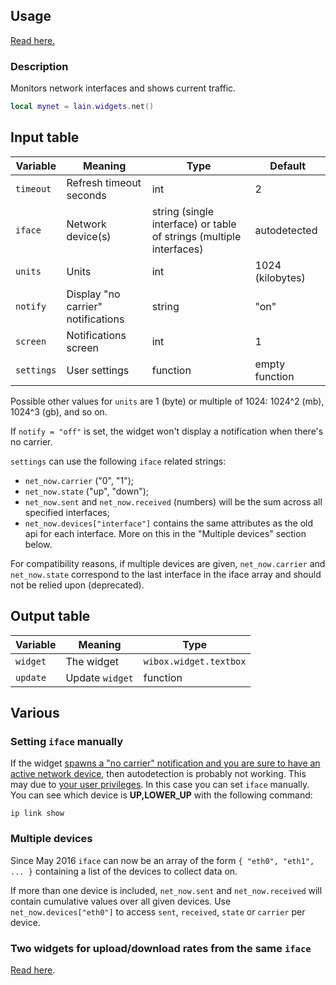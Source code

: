 ## Usage

[Read here.](https://github.com/copycat-killer/lain/wiki/Widgets#usage)

### Description

Monitors network interfaces and shows current traffic.

```lua
local mynet = lain.widgets.net()
```

## Input table

Variable | Meaning | Type | Default
--- | --- | --- | ---
`timeout` | Refresh timeout seconds | int | 2
`iface` | Network device(s) | string (single interface) or table of strings (multiple interfaces) | autodetected
`units` | Units | int | 1024 (kilobytes)
`notify` | Display "no carrier" notifications | string | "on"
`screen` | Notifications screen | int | 1
`settings` | User settings | function | empty function

Possible other values for `units` are 1 (byte) or multiple of 1024: 1024^2 (mb), 1024^3 (gb), and so on.

If `notify = "off"` is set, the widget won't display a notification when there's no carrier.

`settings` can use the following `iface` related strings:

- `net_now.carrier` ("0", "1");
- `net_now.state` ("up", "down");
- `net_now.sent` and `net_now.received` (numbers) will be the sum across all specified interfaces;
- `net_now.devices["interface"]` contains the same attributes as the old api for each interface. More on this in the "Multiple devices" section below.

For compatibility reasons, if multiple devices are given, `net_now.carrier` and `net_now.state` correspond to the last interface in the iface array and should not be relied upon (deprecated).

## Output table

Variable | Meaning | Type
--- | --- | ---
`widget` | The widget | `wibox.widget.textbox`
`update` | Update `widget` | function

## Various

### Setting `iface` manually

If the widget [spawns a "no carrier" notification and you are sure to have an active network device](https://github.com/copycat-killer/lain/issues/102), then autodetection is probably not working. This may due to [your user privileges](https://github.com/copycat-killer/lain/issues/102#issuecomment-246470526). In this case you can set `iface` manually. You can see which device is **UP,LOWER_UP** with the following command:

```shell
ip link show
```

### Multiple devices

Since May 2016 `iface` can now be an array of the form `{ "eth0", "eth1", ... }` containing a list of the devices to collect data on.

If more than one device is included, `net_now.sent` and `net_now.received` will contain cumulative values over all given devices.
Use `net_now.devices["eth0"]` to access `sent`, `received`, `state` or `carrier` per device.

### Two widgets for upload/download rates from the same `iface`

[Read here](https://github.com/copycat-killer/lain/issues/61).
